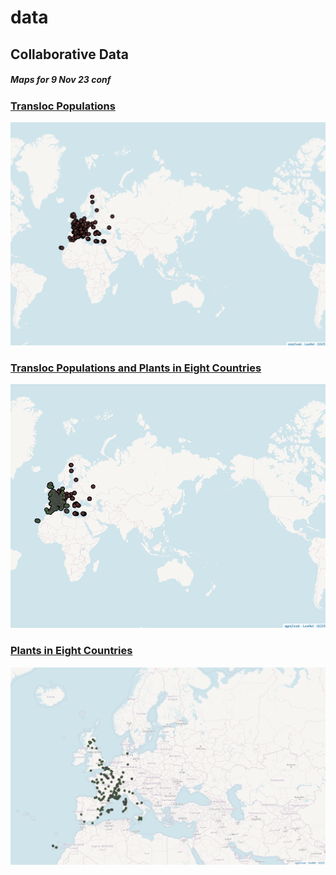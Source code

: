 # data
## Collaborative Data

##### Maps for 9 Nov 23 conf

### [Transloc Populations](https://conservationtranslocation.github.io/data/confMap/transloc/index.html#4/51.37/12.85) 
![Transloc](https://raw.githubusercontent.com/ConservationTranslocation/data/main/confMap/img/Transloc.png)



### [Transloc Populations and Plants in Eight Countries](https://conservationtranslocation.github.io/data/confMap/F8_plant_transloc/index.html#4/51.37/12.85)
![Transloc_F8_plants](https://raw.githubusercontent.com/ConservationTranslocation/data/main/confMap/img/Transloc_F8_plants.png)

### [Plants in Eight Countries](https://conservationtranslocation.github.io/data/confMap/F8_plant/index.html#4/51.37/12.85)
![F8_plants](https://raw.githubusercontent.com/ConservationTranslocation/data/main/confMap/img/F8_plants.png)


